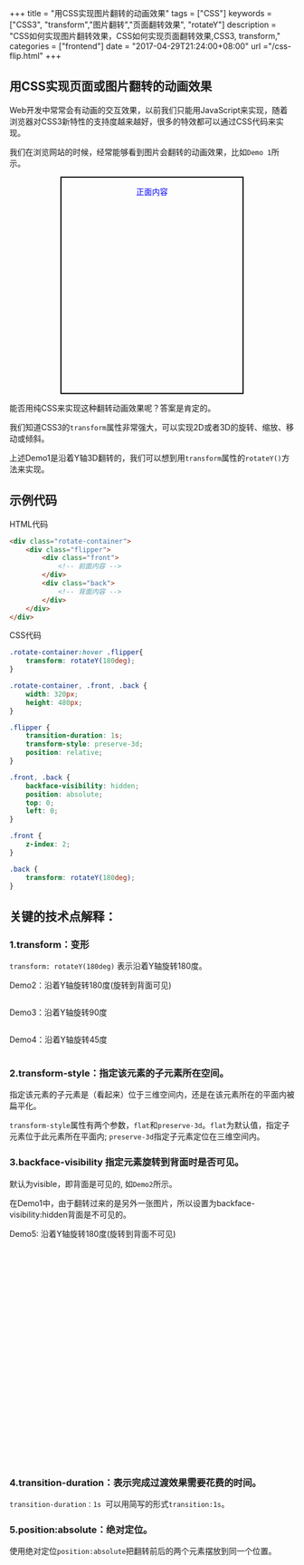 +++
title = "用CSS实现图片翻转的动画效果"
tags = ["CSS"]
keywords = ["CSS3", "transform","图片翻转","页面翻转效果", "rotateY"]
description = "CSS如何实现图片翻转效果，CSS如何实现页面翻转效果,CSS3, transform,"
categories = ["frontend"]
date = "2017-04-29T21:24:00+08:00"
url ="/css-flip.html"
+++
<style>

.back, .front, .rotate-container{
	width: 320px;
    height: 380px;
    margin: 0 auto;
    text-align: center;
    color: #00f;
}
.flipper {
    transition-duration: 1s;
    transform-style: preserve-3d;
    position: relative;
}
.rotate-container.hover .flipper,.rotate-container:hover .flipper {
    transform: rotateY(180deg)
}
.back, .front {
    backface-visibility: hidden;
    position: absolute;
    top: 0;
    left: 0;
}
.front {
    z-index: 2;
}
.back {
    transform: rotateY(180deg);
}
.rotateY{
	transition-duration:1.5s;
}
.rotateY45:hover{
	transform: rotateY(45deg);
}
.rotateY90:hover{
	transform: rotateY(90deg);
}
.rotateY180:hover{
	transform: rotateY(180deg);
	
}
.bf-hidden{
	transform-style: preserve-3d;
	backface-visibility: hidden;
}
</style>

## 用CSS实现页面或图片翻转的动画效果
Web开发中常常会有动画的交互效果，以前我们只能用JavaScript来实现，随着浏览器对CSS3新特性的支持度越来越好，很多的特效都可以通过CSS代码来实现。

我们在浏览网站的时候，经常能够看到图片会翻转的动画效果，比如`Demo 1`所示。


<div class="rotate-container" style="border:2px solid #000;">
	<div class="flipper">
		<div class="front">
			<!-- 前面内容 -->
			<p >正面内容</p>
			<img src="https://images-cn.ssl-images-amazon.com/images/I/51fD0ZgQoXL._SL400_.jpg" alt="">
		</div>
		<div class="back">
			<p>反面内容</p>
			<img src="https://images-cn.ssl-images-amazon.com/images/G/28/kindle/merch/2014/campaign/Gen7-Launch/Associate/Associate_AssociateCenrter_300_250_Family._V325383366_.jpg" alt="">
		</div>
	</div>
</div>


能否用纯CSS来实现这种翻转动画效果呢？答案是肯定的。

我们知道CSS3的`transform`属性非常强大，可以实现2D或者3D的旋转、缩放、移动或倾斜。

上述Demo1是沿着Y轴3D翻转的，我们可以想到用`transform`属性的`rotateY()`方法来实现。

## 示例代码

HTML代码
```html
<div class="rotate-container">
	<div class="flipper">
		<div class="front">
			<!-- 前面内容 -->
		</div>
		<div class="back">
			<!-- 背面内容 -->
		</div>
	</div>
</div>
```

CSS代码
```css
.rotate-container:hover .flipper{
	transform: rotateY(180deg);
}

.rotate-container, .front, .back {
	width: 320px;
	height: 480px;
}

.flipper {
	transition-duration: 1s;  
	transform-style: preserve-3d;
	position: relative;
}

.front, .back {
	backface-visibility: hidden;
	position: absolute;
	top: 0;
	left: 0;
}

.front {
	z-index: 2;
}

.back {
	transform: rotateY(180deg);
}
```

## 关键的技术点解释：

### 1.transform：变形

`transform: rotateY(180deg)` 表示沿着Y轴旋转180度。

<p>Demo2：沿着Y轴旋转180度(旋转到背面可见)</p>
<div class="rotateY rotateY180">
	<img src="https://images-cn.ssl-images-amazon.com/images/I/51fD0ZgQoXL._SL400_.jpg" alt="">
</div>
<p>Demo3：沿着Y轴旋转90度</p>
<div class="rotateY rotateY90">
	<img src="https://images-cn.ssl-images-amazon.com/images/I/51fD0ZgQoXL._SL400_.jpg" alt="">
</div>
<p>Demo4：沿着Y轴旋转45度</p>
<div class="rotateY rotateY45">
	<img src="https://images-cn.ssl-images-amazon.com/images/I/51fD0ZgQoXL._SL400_.jpg" alt="">
</div>


### 2.transform-style：指定该元素的子元素所在空间。

指定该元素的子元素是（看起来）位于三维空间内，还是在该元素所在的平面内被扁平化。

`transform-style`属性有两个参数，`flat`和`preserve-3d`。`flat`为默认值，指定子元素位于此元素所在平面内; `preserve-3d`指定子元素定位在三维空间内。

### 3.backface-visibility 指定元素旋转到背面时是否可见。

默认为visible，即背面是可见的, 如`Demo2`所示。

在Demo1中，由于翻转过来的是另外一张图片，所以设置为backface-visibility:hidden背面是不可见的。

<p>Demo5: 沿着Y轴旋转180度(旋转到背面不可见)</p>
<div class="rotate-container">
	<div class="flipper" >
		<div class="front">
			<img src="https://images-cn.ssl-images-amazon.com/images/I/51fD0ZgQoXL._SL400_.jpg" alt="">
		</div>
	</div>
</div>

### 4.transition-duration：表示完成过渡效果需要花费的时间。

`transition-duration：1s `可以用简写的形式`transition:1s`。

### 5.position:absolute：绝对定位。

使用绝对定位`position:absolute`把翻转前后的两个元素摆放到同一个位置。

